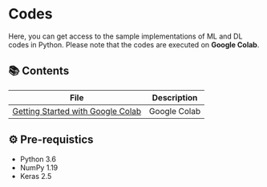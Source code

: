 # Codes

Here, you can get access to the sample implementations of ML and DL codes in Python.  Please note that the codes are executed on **Google Colab**.

## 📚 Contents

| File | Description |
| ------------ | ------------ |
| [Getting Started with Google Colab](https://github.com/alitourani/deep-learning-from-scratch/blob/main/Codes/00_Getting_Started_with_Google_Colab.ipynb "Getting Started with Google Colab") | Google Colab |

## ⚙️ Pre-requistics

- Python 3.6
- NumPy 1.19
- Keras 2.5
